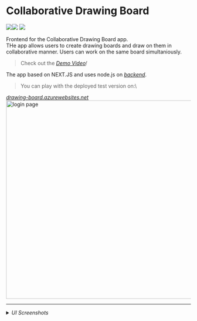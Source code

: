 # Collaborative Drawing Board

<img src="https://shields.io/badge/Typescript-white?logo=typescript&style=for-the-badge"><img src="https://shields.io/badge/next.js-black?logo=next.js&style=for-the-badge"> <img src="https://shields.io/badge/JavaScript-yellow?style=for-the-badge"> 

Frontend for the Collaborative Drawing Board app.\
THe app allows users to create drawing boards and draw on them in\
collaborative manner. Users can work on the same board simultaniously.

>Check out the <a href=""><i>Demo Video</a>!</i>

The app based on NEXT.JS and uses node.js on <a href="https://github.com/ivang5711/nodeServerDraw"><i>backend</i></a>.

>You can play with the deployed test version on:\
<a href="">
<u><i>drawing-board.azurewebsites.net</i></u>
</a>

<img src="img/logged-in-multiple-users.png" alt="login page" width="540">

---

<details>
  <summary><i>UI Screenshots</i></summary>

<img src="img/registration-homer.png" alt="registration-homer" width="540">
<img src="img/login.png" alt="login" width="540">

</details>
